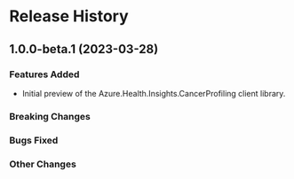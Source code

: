 # Release History

## 1.0.0-beta.1 (2023-03-28)

### Features Added
- Initial preview of the Azure.Health.Insights.CancerProfiling client library.

### Breaking Changes

### Bugs Fixed

### Other Changes
